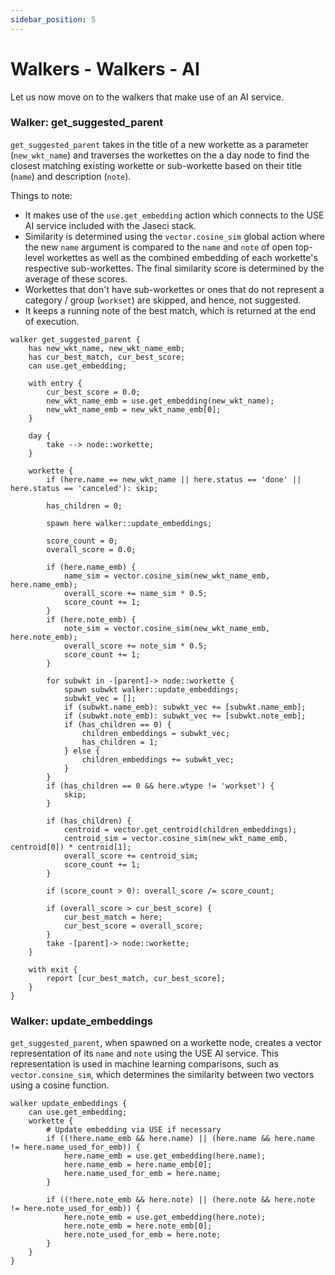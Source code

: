 ```yaml
---
sidebar_position: 5
---
```


# Walkers - Walkers - AI

Let us now move on to the walkers that make use of an AI service.

### Walker: get_suggested_parent

`get_suggested_parent` takes in the title of a new workette as a parameter (`new_wkt_name`) and traverses the workettes on the a day node to find the closest matching existing workette or sub-workette based on their title (`name`) and description (`note`).

Things to note:

- It makes use of the `use.get_embedding` action which connects to the USE AI service included with the Jaseci stack.
- Similarity is determined using the `vector.cosine_sim` global action where the new `name` argument is compared to the `name` and `note` of open top-level workettes as well as the combined embedding of each workette's respective sub-workettes. The final similarity score is determined by the average of these scores.
- Workettes that don't have sub-workettes or ones that do not represent a category / group (`workset`) are skipped, and hence, not suggested.
- It keeps a running note of the best match, which is returned at the end of execution.

```jac
walker get_suggested_parent {
    has new_wkt_name, new_wkt_name_emb;
    has cur_best_match, cur_best_score;
    can use.get_embedding;

    with entry {
        cur_best_score = 0.0;
        new_wkt_name_emb = use.get_embedding(new_wkt_name);
        new_wkt_name_emb = new_wkt_name_emb[0];
    }

    day {
        take --> node::workette;
    }

    workette {
        if (here.name == new_wkt_name || here.status == 'done' || here.status == 'canceled'): skip;

        has_children = 0;

        spawn here walker::update_embeddings;

        score_count = 0;
        overall_score = 0.0;

        if (here.name_emb) {
            name_sim = vector.cosine_sim(new_wkt_name_emb, here.name_emb);
            overall_score += name_sim * 0.5;
            score_count += 1;
        }
        if (here.note_emb) {
            note_sim = vector.cosine_sim(new_wkt_name_emb, here.note_emb);
            overall_score += note_sim * 0.5;
            score_count += 1;
        }

        for subwkt in -[parent]-> node::workette {
            spawn subwkt walker::update_embeddings;
            subwkt_vec = [];
            if (subwkt.name_emb): subwkt_vec += [subwkt.name_emb];
            if (subwkt.note_emb): subwkt_vec += [subwkt.note_emb];
            if (has_children == 0) {
                children_embeddings = subwkt_vec;
                has_children = 1;
            } else {
                children_embeddings += subwkt_vec;
            }
        }
        if (has_children == 0 && here.wtype != 'workset') {
            skip;
        }

        if (has_children) {
            centroid = vector.get_centroid(children_embeddings);
            centroid_sim = vector.cosine_sim(new_wkt_name_emb, centroid[0]) * centroid[1];
            overall_score += centroid_sim;
            score_count += 1;
        }

        if (score_count > 0): overall_score /= score_count;

        if (overall_score > cur_best_score) {
            cur_best_match = here;
            cur_best_score = overall_score;
        }
        take -[parent]-> node::workette;
    }

    with exit {
        report [cur_best_match, cur_best_score];
    }
}
```

### Walker: update_embeddings

`get_suggested_parent`, when spawned on a workette node, creates a vector representation of its `name` and `note` using the USE AI service. This representation is used in machine learning comparisons, such as `vector.consine_sim`, which determines the similarity between two vectors using a cosine function.

```jac
walker update_embeddings {
    can use.get_embedding;
    workette {
        # Update embedding via USE if necessary
        if ((!here.name_emb && here.name) || (here.name && here.name != here.name_used_for_emb)) {
            here.name_emb = use.get_embedding(here.name);
            here.name_emb = here.name_emb[0];
            here.name_used_for_emb = here.name;
        }

        if ((!here.note_emb && here.note) || (here.note && here.note != here.note_used_for_emb)) {
            here.note_emb = use.get_embedding(here.note);
            here.note_emb = here.note_emb[0];
            here.note_used_for_emb = here.note;
        }
    }
}
```
